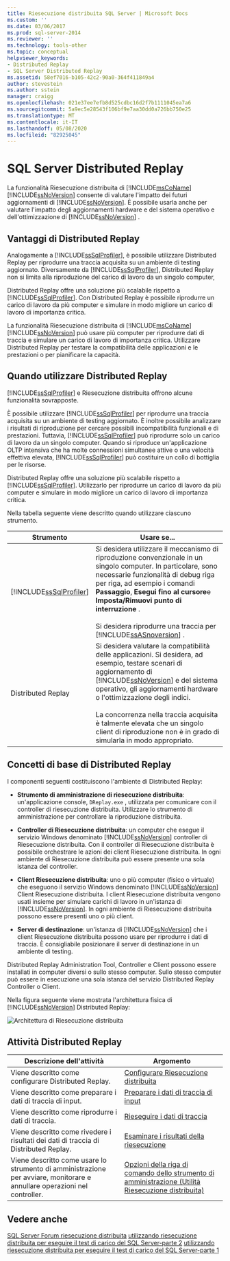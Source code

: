 ```yaml
---
title: Riesecuzione distribuita SQL Server | Microsoft Docs
ms.custom: ''
ms.date: 03/06/2017
ms.prod: sql-server-2014
ms.reviewer: ''
ms.technology: tools-other
ms.topic: conceptual
helpviewer_keywords:
- Distributed Replay
- SQL Server Distributed Replay
ms.assetid: 58ef7016-b105-42c2-90a0-364f411849a4
author: stevestein
ms.author: sstein
manager: craigg
ms.openlocfilehash: 021e37ee7efb8d525cdbc16d2f7b1111045ea7a6
ms.sourcegitcommit: 5a9ec5e28543f106bf9e7aa30dd0a726bb750e25
ms.translationtype: MT
ms.contentlocale: it-IT
ms.lasthandoff: 05/08/2020
ms.locfileid: "82925045"
---
```

# <a name="sql-server-distributed-replay"></a>SQL Server Distributed Replay
  La funzionalità Riesecuzione distribuita di [!INCLUDE[msCoName](../../../includes/msconame-md.md)] [!INCLUDE[ssNoVersion](../../../includes/ssnoversion-md.md)] consente di valutare l'impatto dei futuri aggiornamenti di [!INCLUDE[ssNoVersion](../../../includes/ssnoversion-md.md)]. È possibile usarla anche per valutare l'impatto degli aggiornamenti hardware e del sistema operativo e dell'ottimizzazione di [!INCLUDE[ssNoVersion](../../../includes/ssnoversion-md.md)] .

## <a name="benefits-of-distributed-replay"></a>Vantaggi di Distributed Replay
 Analogamente a [!INCLUDE[ssSqlProfiler](../../../includes/sssqlprofiler-md.md)], è possibile utilizzare Distributed Replay per riprodurre una traccia acquisita su un ambiente di testing aggiornato. Diversamente da [!INCLUDE[ssSqlProfiler](../../../includes/sssqlprofiler-md.md)], Distributed Replay non si limita alla riproduzione del carico di lavoro da un singolo computer,

 Distributed Replay offre una soluzione più scalabile rispetto a [!INCLUDE[ssSqlProfiler](../../../includes/sssqlprofiler-md.md)]. Con Distributed Replay è possibile riprodurre un carico di lavoro da più computer e simulare in modo migliore un carico di lavoro di importanza critica.

 La funzionalità Riesecuzione distribuita di [!INCLUDE[msCoName](../../../includes/msconame-md.md)] [!INCLUDE[ssNoVersion](../../../includes/ssnoversion-md.md)] può usare più computer per riprodurre dati di traccia e simulare un carico di lavoro di importanza critica. Utilizzare Distributed Replay per testare la compatibilità delle applicazioni e le prestazioni o per pianificare la capacità.

## <a name="when-to-use-distributed-replay"></a>Quando utilizzare Distributed Replay
 [!INCLUDE[ssSqlProfiler](../../../includes/sssqlprofiler-md.md)] e Riesecuzione distribuita offrono alcune funzionalità sovrapposte.

 È possibile utilizzare [!INCLUDE[ssSqlProfiler](../../../includes/sssqlprofiler-md.md)] per riprodurre una traccia acquisita su un ambiente di testing aggiornato. È inoltre possibile analizzare i risultati di riproduzione per cercare possibili incompatibilità funzionali e di prestazioni. Tuttavia, [!INCLUDE[ssSqlProfiler](../../../includes/sssqlprofiler-md.md)] può riprodurre solo un carico di lavoro da un singolo computer. Quando si riproduce un'applicazione OLTP intensiva che ha molte connessioni simultanee attive o una velocità effettiva elevata, [!INCLUDE[ssSqlProfiler](../../../includes/sssqlprofiler-md.md)] può costituire un collo di bottiglia per le risorse.

 Distributed Replay offre una soluzione più scalabile rispetto a [!INCLUDE[ssSqlProfiler](../../../includes/sssqlprofiler-md.md)]. Utilizzarlo per riprodurre un carico di lavoro da più computer e simulare in modo migliore un carico di lavoro di importanza critica.

 Nella tabella seguente viene descritto quando utilizzare ciascuno strumento.

|Strumento|Usare se...|
|----------|---------------|
|[!INCLUDE[ssSqlProfiler](../../../includes/sssqlprofiler-md.md)]|Si desidera utilizzare il meccanismo di riproduzione convenzionale in un singolo computer. In particolare, sono necessarie funzionalità di debug riga per riga, ad esempio i comandi **Passaggio**, **Esegui fino al cursore**e **Imposta/Rimuovi punto di interruzione** .<br /><br /> Si desidera riprodurre una traccia per [!INCLUDE[ssASnoversion](../../includes/ssasnoversion-md.md)] .|
|Distributed Replay|Si desidera valutare la compatibilità delle applicazioni. Si desidera, ad esempio, testare scenari di aggiornamento di [!INCLUDE[ssNoVersion](../../../includes/ssnoversion-md.md)] e del sistema operativo, gli aggiornamenti hardware o l'ottimizzazione degli indici.<br /><br /> La concorrenza nella traccia acquisita è talmente elevata che un singolo client di riproduzione non è in grado di simularla in modo appropriato.|

## <a name="distributed-replay-concepts"></a>Concetti di base di Distributed Replay
 I componenti seguenti costituiscono l'ambiente di Distributed Replay:

-   **Strumento di amministrazione di riesecuzione distribuita**: un'applicazione console, `DReplay.exe` , utilizzata per comunicare con il controller di riesecuzione distribuita. Utilizzare lo strumento di amministrazione per controllare la riproduzione distribuita.

-   **Controller di Riesecuzione distribuita**: un computer che esegue il servizio Windows denominato [!INCLUDE[ssNoVersion](../../../includes/ssnoversion-md.md)] controller di Riesecuzione distribuita. Con il controller di Riesecuzione distribuita è possibile orchestrare le azioni dei client Riesecuzione distribuita. In ogni ambiente di Riesecuzione distribuita può essere presente una sola istanza del controller.

-   **Client Riesecuzione distribuita**: uno o più computer (fisico o virtuale) che eseguono il servizio Windows denominato [!INCLUDE[ssNoVersion](../../../includes/ssnoversion-md.md)] Client Riesecuzione distribuita. I client Riesecuzione distribuita vengono usati insieme per simulare carichi di lavoro in un'istanza di [!INCLUDE[ssNoVersion](../../../includes/ssnoversion-md.md)]. In ogni ambiente di Riesecuzione distribuita possono essere presenti uno o più client.

-   **Server di destinazione**: un'istanza di [!INCLUDE[ssNoVersion](../../../includes/ssnoversion-md.md)] che i client Riesecuzione distribuita possono usare per riprodurre i dati di traccia. È consigliabile posizionare il server di destinazione in un ambiente di testing.

 Distributed Replay Administration Tool, Controller e Client possono essere installati in computer diversi o sullo stesso computer. Sullo stesso computer può essere in esecuzione una sola istanza del servizio Distributed Replay Controller o Client.

 Nella figura seguente viene mostrata l'architettura fisica di [!INCLUDE[ssNoVersion](../../../includes/ssnoversion-md.md)] Distributed Replay:

 ![Architettura di Riesecuzione distribuita](../../database-engine/media/distributedreplayarch.gif "Architettura di Riesecuzione distribuita")

## <a name="distributed-replay-tasks"></a>Attività Distributed Replay

|Descrizione dell'attività|Argomento|
|----------------------|-----------|
|Viene descritto come configurare Distributed Replay.|[Configurare Riesecuzione distribuita](configure-distributed-replay.md)|
|Viene descritto come preparare i dati di traccia di input.|[Preparare i dati di traccia di input](prepare-the-input-trace-data.md)|
|Viene descritto come riprodurre i dati di traccia.|[Rieseguire i dati di traccia](replay-trace-data.md)|
|Viene descritto come rivedere i risultati dei dati di traccia di Distributed Replay.|[Esaminare i risultati della riesecuzione](review-the-replay-results.md)|
|Viene descritto come usare lo strumento di amministrazione per avviare, monitorare e annullare operazioni nel controller.|[Opzioni della riga di comando dello strumento di amministrazione &#40;Utilità Riesecuzione distribuita&#41;](administration-tool-command-line-options-distributed-replay-utility.md)|

## <a name="see-also"></a>Vedere anche
 [SQL Server Forum riesecuzione distribuita](https://social.technet.microsoft.com/Forums/sl/sqldru/) [utilizzando riesecuzione distribuita per eseguire il test di carico del SQL Server-parte 2](https://docs.microsoft.com/archive/blogs/msdn/mspfe/using-distributed-replay-to-load-test-your-sql-serverpart-2) [utilizzando riesecuzione distribuita per eseguire il test di carico del SQL Server-parte 1](https://docs.microsoft.com/archive/blogs/batuhanyildiz/using-distributed-replay-to-load-test-your-sql-serverpart-1)


